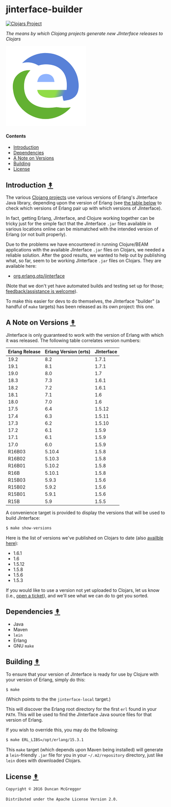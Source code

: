 # jinterface-builder

[![Clojars Project][clojars-badge]][clojars]

*The means by which Clojang projects generate new JInterface releases to Clojars*

[![Clojang logo][logo]][logo-large]


#### Contents

* [Introduction](#introduction-)
* [Dependencies](#dependencies-)
* [A Note on Versions](#a-note-on-versions-)
* [Building](#building-)
* [License](#license-)


## Introduction [&#x219F;](#contents)

The various [Clojang projects](https://github.com/clojang) use various versions
of Erlang's JInterface Java library, depending upon the version of Erlang (see
[the table below](#a-note-on-versions-) to check which versions of Erlang pair up with which versions of
JInterface).

In fact, getting Erlang, JInterface, and Clojure working together can be tricky just for the simple fact that the JInterface ``.jar`` files available in various locations online can be mismatched with the intended version of Erlang (or not built properly).

Due to the problems we have encountered in running Clojure/BEAM applications with the available JInterface ``.jar`` files on Clojars, we needed a reliable solution. After the good results, we wanted to help out by publishing what, so far, seem to be working JInterface ``.jar`` files on Clojars. They are available here:

* [org.erlang.otp/jinterface](https://clojars.org/org.erlang.otp/jinterface)

(Note that we don't yet have automated builds and testing set up for those; [feedback/assistance is welcome](https://github.com/clojang/jinterface-builder/issues/new)).

To make this easier for devs to do themselves, the JInterface "builder" (a handful of ``make`` targets) has been released as its own project: this one.


## A Note on Versions [&#x219F;](#contents)

JInterface is only guaranteed to work with the version of Erlang with which it
was released. The following table correlates version numbers:

| Erlang Release | Erlang Version (erts) | JInterface |
|----------------|-----------------------|------------|
| 19.2           | 8.2                   | 1.7.1      |
| 19.1           | 8.1                   | 1.7.1      |
| 19.0           | 8.0                   | 1.7        |
| 18.3           | 7.3                   | 1.6.1      |
| 18.2           | 7.2                   | 1.6.1      |
| 18.1           | 7.1                   | 1.6        |
| 18.0           | 7.0                   | 1.6        |
| 17.5           | 6.4                   | 1.5.12     |
| 17.4           | 6.3                   | 1.5.11     |
| 17.3           | 6.2                   | 1.5.10     |
| 17.2           | 6.1                   | 1.5.9      |
| 17.1           | 6.1                   | 1.5.9      |
| 17.0           | 6.0                   | 1.5.9      |
| R16B03         | 5.10.4                | 1.5.8      |
| R16B02         | 5.10.3                | 1.5.8      |
| R16B01         | 5.10.2                | 1.5.8      |
| R16B           | 5.10.1                | 1.5.8      |
| R15B03         | 5.9.3                 | 1.5.6      |
| R15B02         | 5.9.2                 | 1.5.6      |
| R15B01         | 5.9.1                 | 1.5.6      |
| R15B           | 5.9                   | 1.5.5      |

A convenience target is provided to display the versions that will be used to build JInterface:

```bash
$ make show-versions
```

Here is the list of versions we've published on Clojars to date (also [availble here](https://clojars.org/org.erlang.otp/jinterface/versions)):

* 1.6.1
* 1.6
* 1.5.12
* 1.5.8
* 1.5.6
* 1.5.3

If you would like to use a version not yet uploaded to Clojars, let us know (i.e., [open a ticket](https://github.com/clojang/jinterface-builder/issues/new)), and we'll see what we can do to get you sorted.


## Dependencies [&#x219F;](#contents)

* Java
* Maven
* ``lein``
* Erlang
* GNU ``make``


## Building [&#x219F;](#contents)

To ensure that your version of JInterface is ready for use by Clojure with your
version of Erlang, simply do this:


```bash
$ make
```

(Which points to the the ``jinterface-local`` target.)

This will discover the Erlang root directory for the first ``erl`` found in your
``PATH``. This will be used to find the JInterface Java source files for that version
of Erlang.

If you wish to override this, you may do the following:

```bash
$ make ERL_LIBS=/opt/erlang/15.3.1
```

This ``make`` target (which depends upon Maven being installed) will
generate a ``lein``-friendly ``.jar`` file for you in your
``~/.m2/repository`` directory, just like ``lein`` does with downloaded Clojars.


## License [&#x219F;](#contents)

```
Copyright © 2016 Duncan McGreggor

Distributed under the Apache License Version 2.0.
```


<!-- Named page links below: /-->

[travis]: https://travis-ci.org/clojang/jinterface-builder
[travis-badge]: https://travis-ci.org/clojang/jinterface-builder.png?branch=master
[logo]: https://github.com/clojang/resources/blob/master/images/logo-5-250x.png
[logo-large]: https://github.com/clojang/resources/blob/master/images/logo-5-1000x.png
[clojars]: https://clojars.org/org.erlang.otp/jinterface
[clojars-badge]: https://img.shields.io/clojars/v/org.erlang.otp/jinterface.svg
